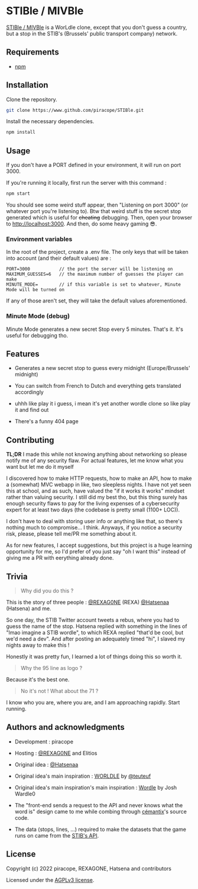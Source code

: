 # STIBle / MIVBle

[STIBle / MIVBle](https://stible.elitios.net) is a WorLdle clone, except that
you don't guess a country, but a stop in the STIB's
(Brussels' public transport company) network.

## Requirements

+ [npm](https://nodejs.org)

## Installation

Clone the repository.

```bash
git clone https://www.github.com/piracope/STIBle.git
```

Install the necessary dependencies.

```bash
npm install
```

## Usage

If you don't have a PORT defined in your environment, it will run on port 3000.

If you're running it locally, first run the server with this command : 

```bash
npm start
```
You should see some weird stuff appear, then "Listening on port 3000" (or whatever
port you're listening to). Btw that weird stuff is the secret stop generated which
is useful for ~~cheating~~ debugging.
Then, open your browser to [http://localhost:3000](http://localhost:3000). And then, do some heavy gaming 😎.

### Environment variables

In the root of the project, create a .env file.
The only keys that will be taken into account (and their default values) are :

```
PORT=3000           // the port the server will be listening on
MAXIMUM_GUESSES=6   // the maximum number of guesses the player can make
MINUTE_MODE=        // if this variable is set to whatever, Minute Mode will be turned on
```

If any of those aren't set, they will take the default values aforementioned.

### Minute Mode (debug)

Minute Mode generates a new secret Stop every 5 minutes. That's it. It's useful
for debugging tho.

## Features

+ Generates a new secret stop to guess every midnight (Europe/Brussels' midnight)

+ You can switch from French to Dutch and everything gets translated accordingly

+ uhhh like play it i guess, i mean it's yet another wordle clone so like play it
and find out

+ There's a funny 404 page

## Contributing

**TL;DR** I made this while not knowing anything about networking so please
notify me of any security flaw. For actual features, let me know what you want
but let me do it myself

I discovered how to make HTTP requests, how to make an API, how to make a
(somewhat) MVC webapp in like, two sleepless nights. I have not yet seen this at 
school, and as such, have valued the "if it works it works" mindset rather
than valuing security. I still did my best tho, but this thing surely has
enough security flaws to pay for the living expenses of a cybersecurity expert
for at least two days (the codebase is pretty small (1100+ LOC)).

I don't have to deal with storing user info or anything like that, so there's
nothing much to compromise... I think. Anyways, if you notice a security risk,
please, please tell me/PR me something about it.

As for new features, I accept suggestions, but this project is a huge learning
opportunity for me, so I'd prefer of you just say "oh I want this" instead of
giving me a PR with eerything already done.


## Trivia

> Why did you do this ?

This is the story of three people :
[@REXAG0NE](https://www.twitter.com/rexag0ne) (REXA)
[@Hatsenaa](https://www.twitter.com/hatsenaa) (Hatsena)
and me.

So one day, the STIB Twitter account tweets a rebus, where you had to guess the
name of the stop. Hatsena replied with something in the lines of "lmao imagine
a STIB wordle", to which REXA replied "that'd be cool, but we'd need a dev". And
after posting an adequately timed "hi", I slaved my nights away to make this !

Honestly it was pretty fun, I learned a lot of things doing this so worth it.

> Why the 95 line as logo ?

Because it's the best one.

> No it's not ! What about the 71 ?

I know who you are, where you are, and I am approaching rapidly. Start running.

## Authors and acknowledgments

+ Development : piracope

+ Hosting : [@REXAG0NE](https://www.twitter.com/rexag0ne) and Elitios

+ Original idea : [@Hatsenaa](https://www.twitter.com/hatsenaa)

+ Original idea's main inspiration : [WORLDLE](https://worldle.teuteuf.fr) by
[@teuteuf](https://www.twitter.com/teuteuf)

+ Original idea's main inspiration's main inspiration :
[Wordle](https://www.nytimes.com/games/wordle/index.html) by Josh Wardle0

+ The "front-end sends a request to the API and never knows what the word is"
design came to me while combing through 
[cémantix](https://cemantix.herokuapp.com/)'s source code.

+ The data (stops, lines, ...) required to make the datasets that the game
runs on came from the [STIB's API](https://opendata.stib-mivb.be/store/data).

## License

Copyright (c) 2022 piracope, REXAGONE, Hatsena and contributors

Licensed under the [AGPLv3 license](COPYING).